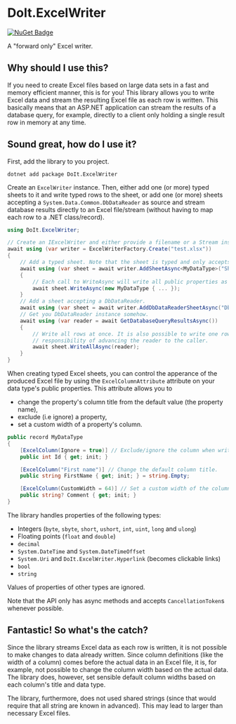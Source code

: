 # DoIt.ExcelWriter
[![NuGet Badge](https://buildstats.info/nuget/DoIt.ExcelWriter)](https://www.nuget.org/packages/DoIt.ExcelWriter/)

A "forward only" Excel writer.

## Why should I use this?
If you need to create Excel files based on large data sets in a fast and memory efficient manner, this is for you! This library allows you to write Excel data and stream the resulting Excel file as each row is written. This basically means that an ASP.NET application can stream the results of a database query, for example, directly to a client only holding a single result row in memory at any time.

## Sound great, how do I use it?
First, add the library to you project.

```
dotnet add package DoIt.ExcelWriter
```

Create an `ExcelWriter` instance. Then, either add one (or more) typed sheets to it and write typed rows to the sheet, or add one (or more) sheets accepting a `System.Data.Common.DbDataReader` as source and stream database results directly to an Excel file/stream (without having to map each row to a .NET class/record).

```c#
using DoIt.ExcelWriter;

// Create an IExcelWriter and either provide a filename or a Stream instance as destination.
await using (var writer = ExcelWriterFactory.Create("test.xlsx"))
{
    // Add a typed sheet. Note that the sheet is typed and only accepts rows of the specified type!
    await using (var sheet = await writer.AddSheetAsync<MyDataType>("Sheet1"))
    {
        // Each call to WriteAsync will write all public properties as a single row.
        await sheet.WriteAsync(new MyDataType { ... });
    }
    // Add a sheet accepting a DbDataReader.
    await using (var sheet = await writer.AddDbDataReaderSheetAsync("DbDataReader sheet"))
    // Get you DbDataReader instance somehow.
    await using (var reader = await GetDatabaseQueryResultsAsync())
    {
        // Write all rows at once. It is also possible to write one row at a time, leaving
        // responsibility of advancing the reader to the caller.
        await sheet.WriteAllAsync(reader);
    }
}
```

When creating typed Excel sheets, you can control the apperance of the produced Excel file by using the `ExcelColumnAttribute` attribute on your data type's public properties. This attribute allows you to

 * change the property's column title from the default value (the property name),
 * exclude (i.e ignore) a property,
 * set a custom width of a property's column.

```c#
public record MyDataType
{
    [ExcelColumn(Ignore = true)] // Exclude/ignore the column when writing the Excel data.
    public int Id { get; init; }

    [ExcelColumn("First name")] // Change the default column title.
    public string FirstName { get; init; } = string.Empty;

    [ExcelColumn(CustomWidth = 64)] // Set a custom width of the column.
    public string? Comment { get; init; }
}
```

The library handles properties of the following types:

 * Integers (`byte`, `sbyte`, `short`, `ushort`, `int`, `uint`, `long` and `ulong`)
 * Floating points (`float` and `double`)
 * `decimal`
 * `System.DateTime` and `System.DateTimeOffset`
 * `System.Uri` and `DoIt.ExcelWriter.Hyperlink` (becomes clickable links)
 * `bool`
 * `string`

Values of properties of other types are ignored.

Note that the API only has async methods and accepts `CancellationToken`s whenever possible.

## Fantastic! So what's the catch?
Since the library streams Excel data as each row is written, it is not possible to make changes to data already written. Since column definitions (like the width of a column) comes before the actual data in an Excel file, it is, for example, not possible to change the column width based on the actual data. The library does, however, set sensible default column widths based on each column's title and data type.

The library, furthermore, does not used shared strings (since that would require that all string are known in advanced). This may lead to larger than necessary Excel files.